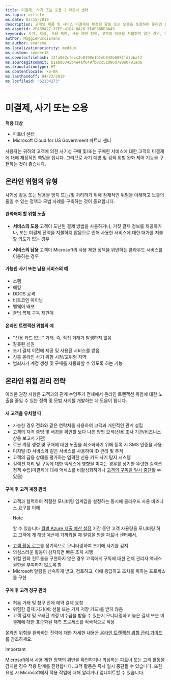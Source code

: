 ```yaml
---
title: 미결제, 사기 또는 오용 | 파트너 센터
ms.topic: article
ms.date: 03/15/2019
description: 고객의 제품 및 서비스 미결제와 부정한 활동 또는 오용을 포함하여 온라인 트랜잭션의 위험을 관리하기 위한 전략입니다.
ms.assetid: 2F4B9A27-37FF-41E4-8A26-5EAE88DD8A49
keywords: 사기, 오용, 사용 제한, 사용 제한 정책, 고객이 대금을 지불하지 않은 경우, 온라인 위험, 서비스 도용, 서비스 남용, 구독 일시 중단
author: MaggiePucciEvans
ms.author: evansma
ms.localizationpriority: medium
ms.custom: seodec18
ms.openlocfilehash: 12fa863cfecc2e0190e1bfeb842b608ffd3bbaf2
ms.sourcegitcommit: b1ab80345b4e4af649fb8cc51d96d798e0791ade
ms.translationtype: HT
ms.contentlocale: ko-KR
ms.lasthandoff: 04/23/2019
ms.locfileid: "62134273"
---
```

# <a name="non-payment-fraud-or-misuse"></a>미결제, 사기 또는 오용

**적용 대상**

-  파트너 센터
-  Microsoft Cloud for US Government 파트너 센터



사용자는 귀하의 고객에 의한 사기성 구매 및/또는 구매한 서비스에 대한 고객의 미결제에 대해 재정적인 책임을 집니다. 그러므로 사기 예방 및 검색 위험 완화 제어 기능을 구현하는 것이 좋습니다.

## <a name="types-of-online-risk"></a>온라인 위험의 유형

사기성 활동 또는 남용을 방지 또는/및 처리하기 위해 잠재적인 위험을 이해하고 노출의 줄일 수 있는 정책과 모범 사례를 구축하는 것이 중요합니다.

#### <a name="risk-exposure-to-be-mitigated"></a>완화해야 할 위험 노출

- **서비스의 도용** 고객이 도난된 결제 방법을 사용하거나, 거짓 결제 정보를 제공하거나, 또는 미결제 잔액을 지불하지 않음으로 인해 사용한 서비스에 대한 대가를 지불할 의도가 없는 경우

- **서비스의 남용** 고객이 Microsoft의 사용 제한 정책을 위반하는 클라우드 서비스를 이용하는 경우

#### <a name="examples-of-possible-fraud-or-service-abuse"></a>가능한 사기 또는 남용 서비스의 예
- 스팸
- 해킹
- DDOS 공격
- 비트코인 마이닝
- 맬웨어 배포
- 불법 복제 구독 재판매 

#### <a name="examples-of-online-transaction-risk"></a>온라인 트랜잭션 위험의 예
- "신용 카드 없는" 거래. 즉, 직접 거래가 발생하지 않음
- 잘못된 신원
- 초기 결제 이전에 제공 및 사용된 서비스를 받음
- 신흥 온라인 사기 위험 시장/고위험 지역
- 범죄자가 계정 생성 및 구매를 자동화할 수 있도록 하는 기능

## <a name="strategies-for-managing-online-risk"></a>온라인 위험 관리 전략

이러한 권장 사항은 고객과의 관계 수명주기 전체에서 온라인 트랜잭션 위험에 대한 노출을 줄일 수 있는 정책 및 모범 사례를 개발하는 데 도움이 됩니다.  

#### <a name="when-onboarding-new-customers"></a>새 고객을 유치할 때
- 가능한 경우 전화와 같은 연락처를 사용하여 고객과 개인적인 관계 설립
- 고객의 자격 증명 및 배경을 확인할 보다 나은 방법 모색(신용 조사 기관/비즈니스 상용 보고서 기관) 
- 로봇 계정 생성 및 구매에 대한 노출을 최소화하기 위해 등록 시 SMS 인증을 사용
- 디지털 ID 서비스와 같은 서비스를 사용하여 ID 관리 및 추적
- 고객의 금융 상태를 평가하는 엄격한 신용 카드 사기 탐지 시스템
- 컬렉션 처리 및 구독에 대한 액세스에 영향을 미치는 경우를 상기한 뚜렷한 컬렉션 정책 수립(미결제에 대해 액세스를 비활성화하거나 [고객의 구독을 일시 중단](suspend-a-subscription.md)할 수 있음)

#### <a name="post-purchase-customer-account-management"></a>구매 후 고객 계정 관리
- 고객과 협력하여 적절한 모니터링 임계값을 설정하는 동시에 클라우드 사용 비즈니스 요구를 이해
    > [!NOTE]  
    >  할 수 있습니다 [월별 Azure 지출 예산 설정](set-an-azure-spending-budget-for-your-customers.md) 기간 동안 고객 사용량을 모니터링 하 고 고객에 게 해당 예산에 가까워질 때 알림을 받을 파트너 센터에서.
- [고객 활동 로그](activity-logs.md)를 정기적으로 모니터링하여 초기에 사기를 감지
- 의심스러운 활동이 감지되면 빠른 초치 시행
- 위험 완화 컨트롤을 구현하지 않은 경우 고객에게 구독에 대한 전체 관리자 액세스 권한을 부여하지 않도록 함
- Microsoft 알림을 신속하게 받고, 검토하고, 이에 응답하고 조치를 취하는 프로세스를 구현

#### <a name="post-purchase-customer-billing-management"></a>구매 후 고객 청구 관리
- 처음 거래 및 청구 전에 예약 결제 요청 
- 위험한 결제 기기(예: 선불 또는 가치 저장 카드)를 받지 않음
- 고객 결제 및 오래된 계정 미수금을 받을 수 있는지 모니터링하고 늦은 결제 또는 미결제에 대한 표준화된 재촉 프로세스를 적극적으로 적용

온라인 위험을 완화하는 전략에 대한 자세한 내용은 [온라인 트랜잭션 위험 관리 가이드](https://assets.windowsphone.com/7d885238-e13b-4f10-a682-3d5adacd2859/CSP-PartnerRiskGuide-APSFinal_InvariantCulture_Default.zip)를 참조하세요.

> [!IMPORTANT]  
> Microsoft에서 사용 제한 정책의 위반을 확인하거나 의심하는 파트너 또는 고객 활동을 감지한 경우 적용 단계를 진행합니다. 고객 활동은 즉시 일시 중단될 수 있습니다. 또한 요청 시 Microsoft에서 적용 작업에 대해 알리거나 업데이트할 수 있습니다.

 

 



